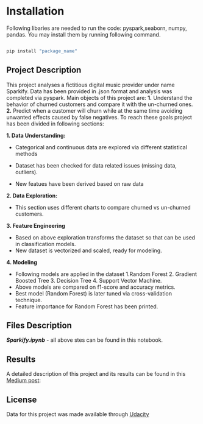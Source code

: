 # Installation

 

Following libaries are needed to run the code: pyspark,seaborn, numpy, pandas. You may install them by running following command.

 

```bash

pip install "package_name"

```

 

## Project Description

 

This project analyses a fictitious digital music provider under name Sparkify. Data has been provided in .json format and analysis was completed via pyspark. Main objects of this project are: **1.** Understand the behavior of churned customers and compare it with the un-churned ones.  **2.** Predict when a customer will churn while at the same time avoiding unwanted effects caused by false negatives. To reach these goals project has been divided in following sections:

 

**1. Data Understanding:**

        

 - Categorical and continuous data are explored via different statistical methods

- Dataset has been checked for data related issues (missing data, outliers). 

- New featues have been derived based on raw data

 

**2. Data Exploration:**

 

- This section uses different charts to compare churned vs un-churned customers.

 

**3. Feature Engineering**


 

- Based on above exploration transforms the dataset so that can be used in classification models.
- New dataset is vectorized and scaled, ready for modeling.

**4. Modeling**
 
- Following models are applied in the dataset 1.Random Forest 2. Gradient Boosted Tree 3. Decision Tree 4. Support Vector Machine. 
- Above models are compared on f1-score and accuracy metrics.
- Best model (Random Forest) is later tuned via cross-validation technique.
- Feature importance for Random Forest has been printed.

## Files Description

 

_**Sparkify.ipynb**_ - all above stes can be found in this notebook.

 

 

## Results

 

A detailed description of this project and its results can be found in this [Medium post](https://medium.com/@_Florida/churn-butter-not-customers-5cbb23d640f):

 

## License

 

Data for this project was made available through [Udacity](https://www.udacity.com/)
